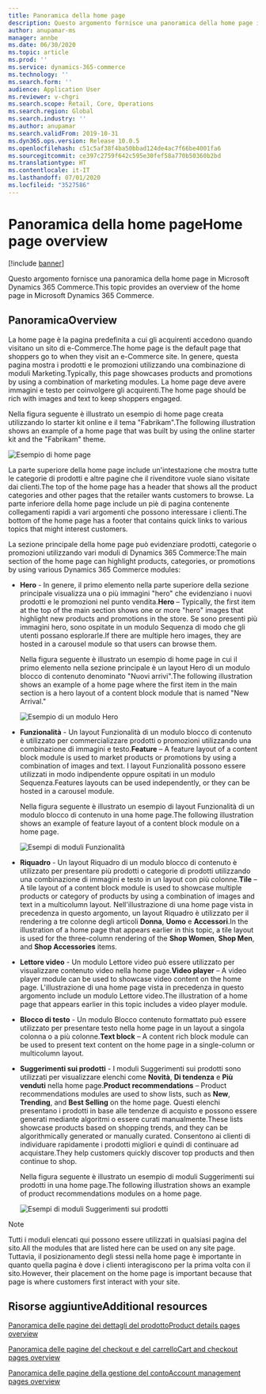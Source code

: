 ```yaml
---
title: Panoramica della home page
description: Questo argomento fornisce una panoramica della home page in Microsoft Dynamics 365 Commerce.
author: anupamar-ms
manager: annbe
ms.date: 06/30/2020
ms.topic: article
ms.prod: ''
ms.service: dynamics-365-commerce
ms.technology: ''
ms.search.form: ''
audience: Application User
ms.reviewer: v-chgri
ms.search.scope: Retail, Core, Operations
ms.search.region: Global
ms.search.industry: ''
ms.author: anupamar
ms.search.validFrom: 2019-10-31
ms.dyn365.ops.version: Release 10.0.5
ms.openlocfilehash: c51c5af38f4ba50bbad124de4ac7f66be4001fa6
ms.sourcegitcommit: ce397c2759f642c595e30fef58a770b50360b2bd
ms.translationtype: HT
ms.contentlocale: it-IT
ms.lasthandoff: 07/01/2020
ms.locfileid: "3527586"
---
```

# <a name="home-page-overview"></a><span data-ttu-id="d7ec4-103">Panoramica della home page</span><span class="sxs-lookup"><span data-stu-id="d7ec4-103">Home page overview</span></span>

[!include [banner](includes/banner.md)]

<span data-ttu-id="d7ec4-104">Questo argomento fornisce una panoramica della home page in Microsoft Dynamics 365 Commerce.</span><span class="sxs-lookup"><span data-stu-id="d7ec4-104">This topic provides an overview of the home page in Microsoft Dynamics 365 Commerce.</span></span>

## <a name="overview"></a><span data-ttu-id="d7ec4-105">Panoramica</span><span class="sxs-lookup"><span data-stu-id="d7ec4-105">Overview</span></span>

<span data-ttu-id="d7ec4-106">La home page è la pagina predefinita a cui gli acquirenti accedono quando visitano un sito di e-Commerce.</span><span class="sxs-lookup"><span data-stu-id="d7ec4-106">The home page is the default page that shoppers go to when they visit an e-Commerce site.</span></span> <span data-ttu-id="d7ec4-107">In genere, questa pagina mostra i prodotti e le promozioni utilizzando una combinazione di moduli Marketing.</span><span class="sxs-lookup"><span data-stu-id="d7ec4-107">Typically, this page showcases products and promotions by using a combination of marketing modules.</span></span> <span data-ttu-id="d7ec4-108">La home page deve avere immagini e testo per coinvolgere gli acquirenti.</span><span class="sxs-lookup"><span data-stu-id="d7ec4-108">The home page should be rich with images and text to keep shoppers engaged.</span></span>

<span data-ttu-id="d7ec4-109">Nella figura seguente è illustrato un esempio di home page creata utilizzando lo starter kit online e il tema "Fabrikam".</span><span class="sxs-lookup"><span data-stu-id="d7ec4-109">The following illustration shows an example of a home page that was built by using the online starter kit and the "Fabrikam" theme.</span></span>

![Esempio di home page](./media/Homepage2.PNG)

<span data-ttu-id="d7ec4-111">La parte superiore della home page include un'intestazione che mostra tutte le categorie di prodotti e altre pagine che il rivenditore vuole siano visitate dai clienti.</span><span class="sxs-lookup"><span data-stu-id="d7ec4-111">The top of the home page has a header that shows all the product categories and other pages that the retailer wants customers to browse.</span></span> <span data-ttu-id="d7ec4-112">La parte inferiore della home page include un piè di pagina contenente collegamenti rapidi a vari argomenti che possono interessare i clienti.</span><span class="sxs-lookup"><span data-stu-id="d7ec4-112">The bottom of the home page has a footer that contains quick links to various topics that might interest customers.</span></span>

<span data-ttu-id="d7ec4-113">La sezione principale della home page può evidenziare prodotti, categorie o promozioni utilizzando vari moduli di Dynamics 365 Commerce:</span><span class="sxs-lookup"><span data-stu-id="d7ec4-113">The main section of the home page can highlight products, categories, or promotions by using various Dynamics 365 Commerce modules:</span></span>

- <span data-ttu-id="d7ec4-114">**Hero** - In genere, il primo elemento nella parte superiore della sezione principale visualizza una o più immagini "hero" che evidenziano i nuovi prodotti e le promozioni nel punto vendita.</span><span class="sxs-lookup"><span data-stu-id="d7ec4-114">**Hero** – Typically, the first item at the top of the main section shows one or more "hero" images that highlight new products and promotions in the store.</span></span> <span data-ttu-id="d7ec4-115">Se sono presenti più immagini hero, sono ospitate in un modulo Sequenza di modo che gli utenti possano esplorarle.</span><span class="sxs-lookup"><span data-stu-id="d7ec4-115">If there are multiple hero images, they are hosted in a carousel module so that users can browse them.</span></span>

    <span data-ttu-id="d7ec4-116">Nella figura seguente è illustrato un esempio di home page in cui il primo elemento nella sezione principale è un layout Hero di un modulo blocco di contenuto denominato "Nuovi arrivi".</span><span class="sxs-lookup"><span data-stu-id="d7ec4-116">The following illustration shows an example of a home page where the first item in the main section is a hero layout of a content block module that is named "New Arrival."</span></span>

    ![Esempio di un modulo Hero](./media/Hero.PNG)

- <span data-ttu-id="d7ec4-118">**Funzionalità** - Un layout Funzionalità di un modulo blocco di contenuto è utilizzato per commercializzare prodotti o promozioni utilizzando una combinazione di immagini e testo.</span><span class="sxs-lookup"><span data-stu-id="d7ec4-118">**Feature** – A feature layout of a content block module is used to market products or promotions by using a combination of images and text.</span></span> <span data-ttu-id="d7ec4-119">I layout Funzionalità possono essere utilizzati in modo indipendente oppure ospitati in un modulo Sequenza.</span><span class="sxs-lookup"><span data-stu-id="d7ec4-119">Features layouts can be used independently, or they can be hosted in a carousel module.</span></span>

    <span data-ttu-id="d7ec4-120">Nella figura seguente è illustrato un esempio di layout Funzionalità di un modulo blocco di contenuto in una home page.</span><span class="sxs-lookup"><span data-stu-id="d7ec4-120">The following illustration shows an example of feature layout of a content block module on a home page.</span></span>

    ![Esempi di moduli Funzionalità](./media/Feature.PNG)

- <span data-ttu-id="d7ec4-122">**Riquadro** - Un layout Riquadro di un modulo blocco di contenuto è utilizzato per presentare più prodotti o categorie di prodotti utilizzando una combinazione di immagini e testo in un layout con più colonne.</span><span class="sxs-lookup"><span data-stu-id="d7ec4-122">**Tile** – A tile layout of a content block module is used to showcase multiple products or category of products by using a combination of images and text in a multicolumn layout.</span></span> <span data-ttu-id="d7ec4-123">Nell'illustrazione di una home page vista in precedenza in questo argomento, un layout Riquadro è utilizzato per il rendering a tre colonne degli articoli **Donna**, **Uomo** e **Accessori**.</span><span class="sxs-lookup"><span data-stu-id="d7ec4-123">In the illustration of a home page that appears earlier in this topic, a tile  layout is used for the three-column rendering of the **Shop Women**, **Shop Men**, and **Shop Accessories** items.</span></span>
- <span data-ttu-id="d7ec4-124">**Lettore video** - Un modulo Lettore video può essere utilizzato per visualizzare contenuto video nella home page.</span><span class="sxs-lookup"><span data-stu-id="d7ec4-124">**Video player** – A video player module can be used to showcase video content on the home page.</span></span> <span data-ttu-id="d7ec4-125">L'illustrazione di una home page vista in precedenza in questo argomento include un modulo Lettore video.</span><span class="sxs-lookup"><span data-stu-id="d7ec4-125">The illustration of a home page that appears earlier in this topic includes a video player module.</span></span>
- <span data-ttu-id="d7ec4-126">**Blocco di testo** - Un modulo Blocco contenuto formattato può essere utilizzato per presentare testo nella home page in un layout a singola colonna o a più colonne.</span><span class="sxs-lookup"><span data-stu-id="d7ec4-126">**Text block** – A content rich block module can be used to present text content on the home page in a single-column or multicolumn layout.</span></span>
- <span data-ttu-id="d7ec4-127">**Suggerimenti sui prodotti** - I moduli Suggerimenti sui prodotti sono utilizzati per visualizzare elenchi come **Novità**, **Di tendenza** e **Più venduti** nella home page.</span><span class="sxs-lookup"><span data-stu-id="d7ec4-127">**Product recommendations** – Product recommendations modules are used to show lists, such as **New**, **Trending**, and **Best Selling** on the home page.</span></span> <span data-ttu-id="d7ec4-128">Questi elenchi presentano i prodotti in base alle tendenze di acquisto e possono essere generati mediante algoritmi o essere curati manualmente.</span><span class="sxs-lookup"><span data-stu-id="d7ec4-128">These lists showcase products based on shopping trends, and they can be algorithmically generated or manually curated.</span></span> <span data-ttu-id="d7ec4-129">Consentono ai clienti di individuare rapidamente i prodotti migliori e quindi di continuare ad acquistare.</span><span class="sxs-lookup"><span data-stu-id="d7ec4-129">They help customers quickly discover top products and then continue to shop.</span></span>

    <span data-ttu-id="d7ec4-130">Nella figura seguente è illustrato un esempio di moduli Suggerimenti sui prodotti in una home page.</span><span class="sxs-lookup"><span data-stu-id="d7ec4-130">The following illustration shows an example of product recommendations modules on a home page.</span></span>

    ![Esempi di moduli Suggerimenti sui prodotti](./media/Recommendations.PNG)

> [!NOTE]
> <span data-ttu-id="d7ec4-132">Tutti i moduli elencati qui possono essere utilizzati in qualsiasi pagina del sito.</span><span class="sxs-lookup"><span data-stu-id="d7ec4-132">All the modules that are listed here can be used on any site page.</span></span> <span data-ttu-id="d7ec4-133">Tuttavia, il posizionamento degli stessi nella home page è importante in quanto quella pagina è dove i clienti interagiscono per la prima volta con il sito.</span><span class="sxs-lookup"><span data-stu-id="d7ec4-133">However, their placement on the home page is important because that page is where customers first interact with your site.</span></span>

## <a name="additional-resources"></a><span data-ttu-id="d7ec4-134">Risorse aggiuntive</span><span class="sxs-lookup"><span data-stu-id="d7ec4-134">Additional resources</span></span>

[<span data-ttu-id="d7ec4-135">Panoramica delle pagine dei dettagli del prodotto</span><span class="sxs-lookup"><span data-stu-id="d7ec4-135">Product details pages overview</span></span>](quick-tour-pdp.md)

[<span data-ttu-id="d7ec4-136">Panoramica delle pagine del checkout e del carrello</span><span class="sxs-lookup"><span data-stu-id="d7ec4-136">Cart and checkout pages overview</span></span>](quick-tour-cart-checkout.md)

[<span data-ttu-id="d7ec4-137">Panoramica delle pagine della gestione del conto</span><span class="sxs-lookup"><span data-stu-id="d7ec4-137">Account management pages overview</span></span>](quick-tour-account-management.md)
